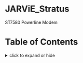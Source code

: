 # JARViE_Stratus
ST7580 Powerline Modem 

# Table of Contents
<details><summary>click to expand or hide</summary>

# HW Setup
## Jumpers 
## Quick Setup 

## Data Transmission
Messages can be transmitted on the powerline by wrapping them up into three different frame formats the modem can understand.  The frame format the ST7580 device will adhere to for sending and receiving messages must be configured by the external host. 
### Data Link
The external host is allowed to choose the CRC algorithm used (length, endianness, fields involved in calculation) through the modem configuration (0x00) MIB object. The length field is automatically handled by ST7580 and its value is by default equal to the length of payload and CRC fields.
#### Frame Structure
Provide high-level details on the structure.  Add the image from the data sheet. Add an example. 
#### DL_Indication
### Physical 
#### Frame Structure
### Security Services
#### Frame Structure

### DATA_IN to Tx Carrier Output Delay
